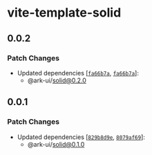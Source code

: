 # vite-template-solid

## 0.0.2

### Patch Changes

- Updated dependencies [[`fa66b7a`](https://github.com/chakra-ui/ark/commit/fa66b7a97ea99884e0d155a04adb96d0617e7db6), [`fa66b7a`](https://github.com/chakra-ui/ark/commit/fa66b7a97ea99884e0d155a04adb96d0617e7db6)]:
  - @ark-ui/solid@0.2.0

## 0.0.1

### Patch Changes

- Updated dependencies [[`829b8d9e`](https://github.com/chakra-ui/ark/commit/829b8d9ee1d6607937b4647ce46aa39571b0c1af), [`8079af69`](https://github.com/chakra-ui/ark/commit/8079af696266ffcf7cec15d90cea999eae8e7d2a)]:
  - @ark-ui/solid@0.1.0
